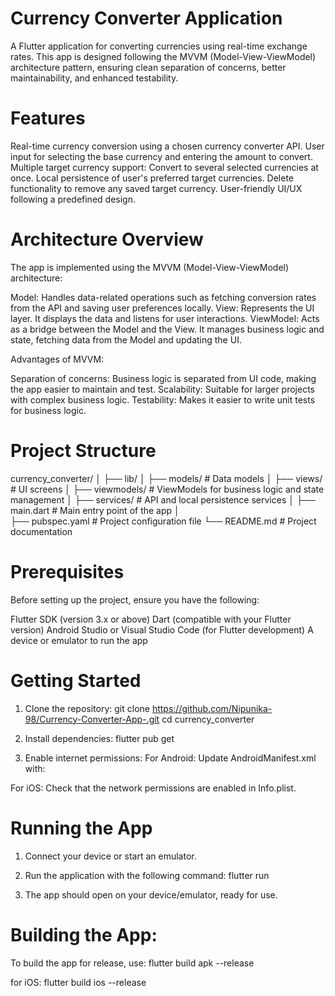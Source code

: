 # Currency Converter Application
A Flutter application for converting currencies using real-time exchange rates. This app is designed following the MVVM (Model-View-ViewModel) architecture pattern, ensuring clean separation of concerns, better maintainability, and enhanced testability.

# Features
Real-time currency conversion using a chosen currency converter API.
User input for selecting the base currency and entering the amount to convert.
Multiple target currency support: Convert to several selected currencies at once.
Local persistence of user's preferred target currencies.
Delete functionality to remove any saved target currency.
User-friendly UI/UX following a predefined design.

# Architecture Overview
The app is implemented using the MVVM (Model-View-ViewModel) architecture:

Model: Handles data-related operations such as fetching conversion rates from the API and saving user preferences locally.
View: Represents the UI layer. It displays the data and listens for user interactions.
ViewModel: Acts as a bridge between the Model and the View. It manages business logic and state, fetching data from the Model and updating the UI.

Advantages of MVVM:

Separation of concerns: Business logic is separated from UI code, making the app easier to maintain and test.
Scalability: Suitable for larger projects with complex business logic.
Testability: Makes it easier to write unit tests for business logic.

# Project Structure
currency_converter/
│
├── lib/
│   ├── models/              # Data models
│   ├── views/               # UI screens
│   ├── viewmodels/          # ViewModels for business logic and state management
│   ├── services/            # API and local persistence services
│   ├── main.dart            # Main entry point of the app
│   
├── pubspec.yaml             # Project configuration file
└── README.md                # Project documentation

# Prerequisites
Before setting up the project, ensure you have the following:

Flutter SDK (version 3.x or above)
Dart (compatible with your Flutter version)
Android Studio or Visual Studio Code (for Flutter development)
A device or emulator to run the app

# Getting Started
1. Clone the repository:
git clone https://github.com/Nipunika-98/Currency-Converter-App-.git
cd currency_converter

2. Install dependencies:
flutter pub get

3. Enable internet permissions:
For Android: Update AndroidManifest.xml with:
<uses-permission android:name="android.permission.INTERNET"/>

For iOS: Check that the network permissions are enabled in Info.plist.

# Running the App
1. Connect your device or start an emulator.
2. Run the application with the following command:
flutter run

3. The app should open on your device/emulator, ready for use.

# Building the App:
To build the app for release, use:
flutter build apk --release

for iOS:
flutter build ios --release